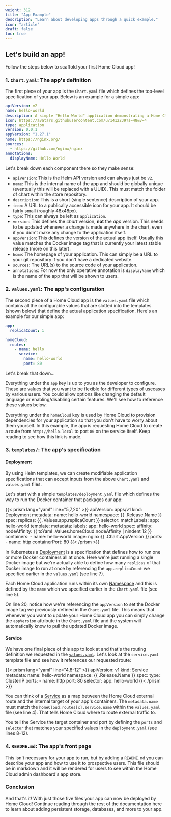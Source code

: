 ```yaml
---
weight: 312
title: "App Example"
description: "Learn about developing apps through a quick example."
icon: "article"
draft: false
toc: true
---
```


## Let's build an app!

Follow the steps below to scaffold your first Home Cloud app!

### 1. `Chart.yaml`: The app's definition

The first piece of your app is the `Chart.yaml` file which defines the top-level specification of your app. Below is an example for a simple app:

```yaml
apiVersion: v2
name: hello-world
description: A simple "Hello World" application demonstrating a Home Cloud app.
icon: https://avatars.githubusercontent.com/u/1412239?s=48&v=4
type: application
version: 0.0.1
appVersion: "1.27.1"
home: https://nginx.org/
sources:
  - https://github.com/nginx/nginx
annotations:
  displayName: Hello World
```

Let's break down each component there so they make sense:

- `apiVersion`: This is the Helm API version and can always just be `v2`.
- `name`: This is the internal name of the app and should be globally unique (eventually this will be replaced with a UUID). This must match the folder of chart within the store repository.
- `description`: This is a short (single sentence) description of your app.
- `icon`: A URL to a publically accessible icon for your app. It should be fairly small (roughly 48x48px).
- `type`: This can always be left as `application`.
- `version`: This defines the *chart* version, **not** the *app* version. This needs to be updated whenever a change is made anywhere in the chart, even if you didn't make any change to the application itself.
- `appVersion`: This defines the version of the actual app itself. Usually this value matches the Docker image tag that is currently your latest stable release (more on this later).
- `home`: The homepage of your application. This can simply be a URL to your git repository if you don't have a dedicated website.
- `sources`: The URL(s) to the source code of your application.
- `annotations`: For now the only operative annotation is `displayName` which is the name of the app that will be shown to users.

### 2. `values.yaml`: The app's configuration

The second piece of a Home Cloud app is the `values.yaml` file which contains all the configurable values that are slotted into the templates (shown below) that define the actual application specification. Here's an example for our simple app:

```yaml
app:
  replicaCount: 1

homeCloud:
  routes:
    - name: hello
      service:
        name: hello-world
        port: 80
```

Let's break that down...

Everything under the `app` key is up to you as the developer to configure. These are values that you want to be flexible for different types of usecases by various users. You could allow options like changing the default language or enabling/disabling certain features. We'll see how to reference these values below.

Everything under the `homeCloud` key is used by Home Cloud to provision dependencies for your application so that you don't have to worry about them yourself. In this example, the app is requesting Home Cloud to create a route from `http://hello.local` to port `80` on the service itself. Keep reading to see how this link is made.

### 3. `templates/`: The app's specification

#### Deployment

By using Helm templates, we can create modifiable application specifications that can accept inputs from the above `Chart.yaml` and `values.yaml` files.

Let's start with a simple `templates/deployment.yaml` file which defines the way to run the Docker container that packages our app:

{{< prism lang="yaml" line="5,7,20" >}}
apiVersion: apps/v1
kind: Deployment
metadata:
  name: hello-world
  namespace: {{ .Release.Name }}
spec:
  replicas: {{ .Values.app.replicaCount }}
  selector:
    matchLabels:
      app: hello-world
  template:
    metadata:
      labels:
        app: hello-world
    spec:
      affinity:
        nodeAffinity: {{ toYaml .Values.homeCloud.nodeAffinity | nindent 12 }}
      containers:
        - name: hello-world
          image: nginx:{{ .Chart.AppVersion }}
          ports:
            - name: http
              containerPort: 80
{{< /prism >}}

In Kubernetes a [Deployment](https://kubernetes.io/docs/concepts/workloads/controllers/deployment/) is a specification that defines how to run one or more Docker containers all at once. Here we're just running a single Docker image but we're actually able to define how many `replicas` of that Docker image to run at once by referencing the `app.replicaCount` we specified earlier in the `values.yaml` (see line 7).

Each Home Cloud application runs within its own [Namespace](https://kubernetes.io/docs/concepts/overview/working-with-objects/namespaces/) and this is defined by the `name` which we specified earlier in the `Chart.yaml` file (see line 5).

On line 20, notice how we're referencing the `appVersion` to set the Docker image tag we previously defined in the `Chart.yaml` file. This means that whenever you want to update your Home Cloud app you can simply change the `appVersion` attribute in the `Chart.yaml` file and the system will automatically know to pull the updated Docker image.

#### Service

We have one final piece of this app to look at and that's the routing definition we requested in the [`values.yaml`](#2-valuesyaml-the-apps-configuration). Let's look at the `service.yaml` template file and see how it references our requested route:

{{< prism lang="yaml" line="4,8-12" >}}
apiVersion: v1
kind: Service
metadata:
  name: hello-world
  namespace: {{ .Release.Name }}
spec:
  type: ClusterIP
  ports:
    - name: http
      port: 80
  selector:
    app: hello-world
{{< /prism >}}

You can think of a [Service](https://kubernetes.io/docs/concepts/services-networking/service/) as a map between the Home Cloud external route and the internal target of your app's containers. The `metadata.name` must match the `homeCloud.routes[x].service.name` within the `values.yaml` file (see line 4). That tells Home Cloud where to route external traffic to.

You tell the Service the target container and port by defining the `ports` and `selector` that matches your specified values in the `deployment.yaml` (see lines 8-12).

### 4. `README.md`: The app's front page

This isn't necessary for your app to run, but by adding a `README.md` you can describe your app and how to use it to prospective users. This file should be in markdown and it will be rendered for users to see within the Home Cloud admin dashboard's app store.

### Conclusion

And that's it! With just those five files your app can now be deployed by Home Cloud! Continue reading through the rest of the documentation here to learn about adding persistent storage, databases, and more to your app.
